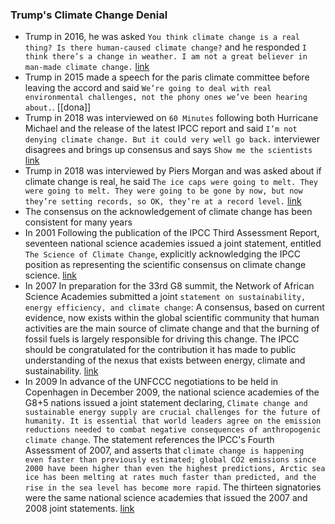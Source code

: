 ### Trump's Climate Change Denial
- Trump in 2016, he was asked `You think climate change is a real thing? Is there human-caused climate change?` and he responded `I think there’s a change in weather. I am not a great believer in man-made climate change.` [link](https://www.washingtonpost.com/news/capital-weather-gang/wp/2016/03/22/donald-trumps-unsettling-nonsense-on-weather-and-climate/)
- Trump in 2015 made a speech for the paris climate committee before leaving the accord and said `We’re going to deal with real environmental challenges, not the phony ones we’ve been hearing about.`. [[dona]]
- Trump in 2018 was interviewed on `60 Minutes` following both Hurricane Michael and the release of the latest IPCC report and said `I’m not denying climate change. But it could very well go back.` interviewer disagrees and brings up consensus and says `Show me the scientists` [link](https://www.youtube.com/watch?v=Uf7vYkX-WVs)
- Trump in 2018 was interviewed by Piers Morgan and was asked about if climate change is real, he said `The ice caps were going to melt. They were going to melt. They were going to be gone by now, but now they’re setting records, so OK, they’re at a record level.` [link](https://www.youtube.com/watch?v=zYWsTHbDIm8)
- The consensus on the acknowledgement of climate change has been consistent for many years
- In 2001 Following the publication of the IPCC Third Assessment Report, seventeen national science academies issued a joint statement, entitled `The Science of Climate Change`, explicitly acknowledging the IPCC position as representing the scientific consensus on climate change science. [link](https://science.sciencemag.org/content/292/5520/1261)
- In 2007 In preparation for the 33rd G8 summit, the Network of African Science Academies submitted a joint `statement on sustainability, energy efficiency, and climate change`: A consensus, based on current evidence, now exists within the global scientific community that human activities are the main source of climate change and that the burning of fossil fuels is largely responsible for driving this change. The IPCC should be congratulated for the contribution it has made to public understanding of the nexus that exists between energy, climate and sustainability. [link](https://nasaconline.org/wp-content/uploads/2016/09/Joint-Statement-by-NASAC-to-G8-on-Sustainability-Energy-efficiency-and-Cli.pdf)
- In 2009 In advance of the UNFCCC negotiations to be held in Copenhagen in December 2009, the national science academies of the G8+5 nations issued a joint statement declaring, `Climate change and sustainable energy supply are crucial challenges for the future of humanity. It is essential that world leaders agree on the emission reductions needed to combat negative consequences of anthropogenic climate change`. The statement references the IPCC's Fourth Assessment of 2007, and asserts that `climate change is happening even faster than previously estimated; global CO2 emissions since 2000 have been higher than even the highest predictions, Arctic sea ice has been melting at rates much faster than predicted, and the rise in the sea level has become more rapid`. The thirteen signatories were the same national science academies that issued the 2007 and 2008 joint statements. [link](https://www.nationalacademies.org/includes/G8+5energy-climate09.pdf)